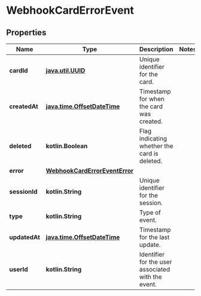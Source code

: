 
# WebhookCardErrorEvent

## Properties
| Name | Type | Description | Notes |
| ------------ | ------------- | ------------- | ------------- |
| **cardId** | [**java.util.UUID**](java.util.UUID.md) | Unique identifier for the card. |  |
| **createdAt** | [**java.time.OffsetDateTime**](java.time.OffsetDateTime.md) | Timestamp for when the card was created. |  |
| **deleted** | **kotlin.Boolean** | Flag indicating whether the card is deleted. |  |
| **error** | [**WebhookCardErrorEventError**](WebhookCardErrorEventError.md) |  |  |
| **sessionId** | **kotlin.String** | Unique identifier for the session. |  |
| **type** | **kotlin.String** | Type of event. |  |
| **updatedAt** | [**java.time.OffsetDateTime**](java.time.OffsetDateTime.md) | Timestamp for the last update. |  |
| **userId** | **kotlin.String** | Identifier for the user associated with the event. |  |



